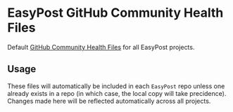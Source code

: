 # EasyPost GitHub Community Health Files

Default [GitHub Community Health Files](https://docs.github.com/en/communities/setting-up-your-project-for-healthy-contributions/creating-a-default-community-health-file) for all EasyPost projects.

## Usage

These files will automatically be included in each `EasyPost` repo unless one already exists in a repo (in which case, the local copy will take precidence). Changes made here will be reflected automatically across all projects.
